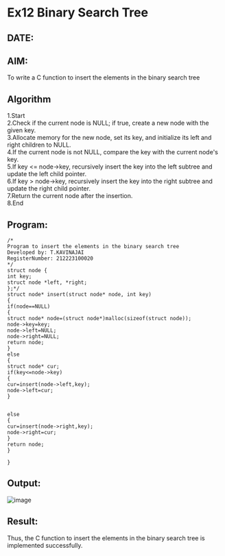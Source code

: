 # Ex12 Binary Search Tree
## DATE:
## AIM:
To write a C function to insert the elements in the binary search tree

## Algorithm
1.Start<br/>
2.Check if the current node is NULL; if true, create a new node with the given key.<br/>
3.Allocate memory for the new node, set its key, and initialize its left and right children to NULL.<br/>
4.If the current node is not NULL, compare the key with the current node's key.<br/>
5.If key <= node->key, recursively insert the key into the left subtree and update the left child pointer.<br/>
6.If key > node->key, recursively insert the key into the right subtree and update the right child pointer.<br/>
7.Return the current node after the insertion.<br/>
8.End<br/>

## Program:
```
/*
Program to insert the elements in the binary search tree
Developed by: T.KAVINAJAI
RegisterNumber: 212223100020
*/
struct node { 
int key; 
struct node *left, *right; 
};*/ 
struct node* insert(struct node* node, int key) 
{ 
if(node==NULL) 
{ 
struct node* node=(struct node*)malloc(sizeof(struct node)); 
node->key=key; 
node->left=NULL; 
node->right=NULL; 
return node; 
} 
else 
{ 
struct node* cur; 
if(key<=node->key) 
{ 
cur=insert(node->left,key); 
node->left=cur; 
} 
  
  
else 
{ 
cur=insert(node->right,key); 
node->right=cur; 
} 
return node; 
} 
 
}
```
## Output:

![image](https://github.com/user-attachments/assets/f8b20965-0d5d-4cbc-888c-6d26796e967c)


## Result:
Thus, the C function to insert the elements in the binary search tree is implemented successfully.
